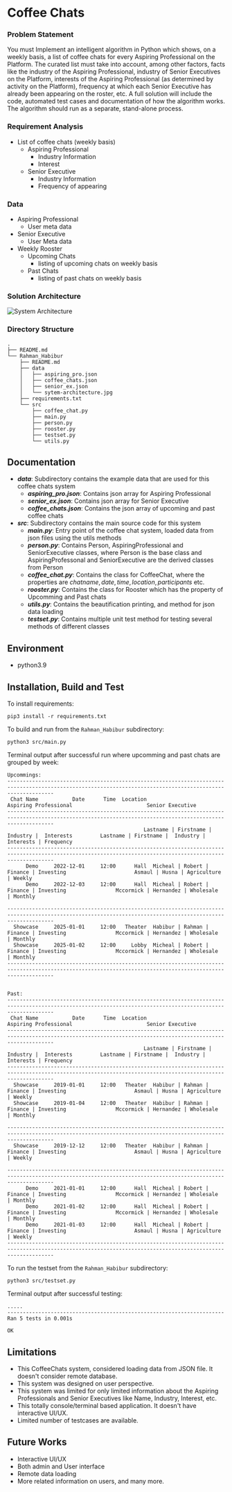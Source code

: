 # Coffee Chats
### **Problem Statement**
You must Implement an intelligent algorithm in Python which shows, on a weekly basis, a list of coffee chats for every Aspiring Professional on the Platform. The curated list must take into account, among other factors, facts like the industry of the Aspiring Professional, industry of Senior Executives on the Platform, interests of the Aspiring Professional (as determined by activity on the Platform), frequency at which each Senior Executive has already been appearing on the roster, etc. A full solution will include the code, automated test cases and documentation of how the algorithm works. The algorithm should run as a separate, stand-alone process.

### **Requirement Analysis**
 - List of coffee chats (weekly basis)
    - Aspiring Professional
        - Industry Information
        - Interest
    - Senior Executive
        - Industry Information
        - Frequency of appearing

### **Data**
 - Aspiring Professional
    - User meta data
 - Senior Executive
    - User Meta data
 - Weekly Rooster
    - Upcoming Chats
        - listing of upcoming chats on weekly basis
    - Past Chats
        - listing of past chats on weekly basis

### **Solution Architecture**
![System Architecture](data/sytem-architecture.jpg)

### **Directory Structure**
```
.
├── README.md
└── Rahman_Habibur
    ├── README.md
    ├── data
    │   ├── aspiring_pro.json
    │   ├── coffee_chats.json
    │   ├── senior_ex.json
    │   └── sytem-architecture.jpg
    ├── requirements.txt
    └── src
        ├── coffee_chat.py
        ├── main.py
        ├── person.py
        ├── rooster.py
        ├── testset.py
        └── utils.py
```
## **Documentation**
- **_data_**: Subdirectory contains the example data that are used for this coffee chats system
    - **_aspiring_pro.json_**: Contains json array for Aspiring Professional
    - **_senior_ex.json_**: Contains json array for Senior Executive
    - **_coffee_chats.json_**: Contains the json array of upcoming and past coffee chats
- **_src_**: Subdirectory contains the main source code for this system
    - **_main.py_**: Entry point of the coffee chat system, loaded data from json files using the utils methods
    - **_person.py_**: Contains Person, AspiringProfessional and SeniorExecutive classes, where Person is the base class and AspiringProfessonal and SeniorExecutive are the derived classes from Person
    - **_coffee_chat.py_**: Contains the class for CoffeeChat, where the properties are $chatname, date, time, location, participants$ etc.
    - **_rooster.py_**: Contains the class for Rooster which has the property of Upcomming and Past chats
    - **_utils.py_**: Contains the beautification printing, and method for json data loading
    - **_testset.py_**: Contains multiple unit test method for testing several methods of different classes

## **Environment**
- python3.9

## **Installation, Build and Test**

To install requirements:
```
pip3 install -r requirements.txt
```

To build and run from the `Rahman_Habibur` subdirectory:

```
python3 src/main.py
```
Terminal output after successful run where upcomming and past chats are grouped by week:
```
Upcommings:
-----------------------------------------------------------------------------------------------------------------------------------------------------------
 Chat Name           Date      Time  Location                             Aspiring Professional                        Senior Executive
-----------------------------------------------------------------------------------------------------------------------------------------------------------
                                            Lastname | Firstname | Industry |  Interests         Lastname | Firstname |  Industry | Interests | Frequency
-----------------------------------------------------------------------------------------------------------------------------------------------------------
      Demo     2022-12-01     12:00      Hall  Micheal | Robert | Finance | Investing                      Asmaul | Husna | Agriculture  | Weekly
      Demo     2022-12-03     12:00      Hall  Micheal | Robert | Finance | Investing                Mccormick | Hernandez | Wholesale  | Monthly

-----------------------------------------------------------------------------------------------------------------------------------------------------------
  Showcase     2025-01-01     12:00   Theater  Habibur | Rahman | Finance | Investing                Mccormick | Hernandez | Wholesale  | Monthly
  Showcase     2025-01-02     12:00     Lobby  Micheal | Robert | Finance | Investing                Mccormick | Hernandez | Wholesale  | Monthly
-----------------------------------------------------------------------------------------------------------------------------------------------------------


Past:
-----------------------------------------------------------------------------------------------------------------------------------------------------------
 Chat Name           Date      Time  Location                             Aspiring Professional                        Senior Executive
-----------------------------------------------------------------------------------------------------------------------------------------------------------
                                            Lastname | Firstname | Industry |  Interests         Lastname | Firstname |  Industry | Interests | Frequency
-----------------------------------------------------------------------------------------------------------------------------------------------------------
  Showcase     2019-01-01     12:00   Theater  Habibur | Rahman | Finance | Investing                      Asmaul | Husna | Agriculture  | Weekly
  Showcase     2019-01-04     12:00   Theater  Habibur | Rahman | Finance | Investing                Mccormick | Hernandez | Wholesale  | Monthly

-----------------------------------------------------------------------------------------------------------------------------------------------------------
  Showcase     2019-12-12     12:00   Theater  Habibur | Rahman | Finance | Investing                      Asmaul | Husna | Agriculture  | Weekly

-----------------------------------------------------------------------------------------------------------------------------------------------------------
      Demo     2021-01-01     12:00      Hall  Micheal | Robert | Finance | Investing                Mccormick | Hernandez | Wholesale  | Monthly
      Demo     2021-01-02     12:00      Hall  Micheal | Robert | Finance | Investing                Mccormick | Hernandez | Wholesale  | Monthly
      Demo     2021-01-03     12:00      Hall  Micheal | Robert | Finance | Investing                      Asmaul | Husna | Agriculture  | Weekly
-----------------------------------------------------------------------------------------------------------------------------------------------------------

```
To run the testset from the `Rahman_Habibur` subdirectory:
```
python3 src/testset.py
```
Terminal output after successful testing:
```
.....
----------------------------------------------------------------------
Ran 5 tests in 0.001s

OK
```

## **Limitations**
- This CoffeeChats system, considered loading data from JSON file. It doesn't consider remote database.
- This system was designed on user perspective.
- This system was limited for only limited information about the Aspiring Professionals and Senior Executives like Name, Industry, Interest, etc.
- This totally console/terminal based application. It doesn't have interactive UI/UX.
- Limited number of testcases are available.

## **Future Works**
- Interactive UI/UX
- Both admin and User interface
- Remote data loading
- More related information on users, and many more.
